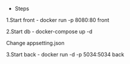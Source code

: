 - Steps
  
1.Start front - docker run -p 8080:80 front
  
2.Start db - docker-compose up -d

Change appsetting.json

3.Start back - docker run -d -p 5034:5034 back



